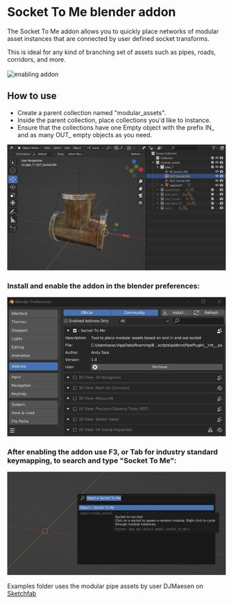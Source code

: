 # Socket To Me blender addon

The Socket To Me addon allows you to quickly place networks of modular asset instances that are connected by user defined socket transforms.

This is ideal for any kind of branching set of assets such as pipes, roads, corridors, and more.
<br />
<br />
![enabling addon](images/socket_pipes.gif)

## How to use
* Create a parent collection named "modular_assets".
* Inside the parent collection, place collections you'd like to instance.
* Ensure that the collections have one Empty object with the prefix IN_ and as many OUT_ empty objects as you need.

![module setup](images/pipe_setup.jpg)
### Install and enable the addon in the blender preferences:

![enabling addon](images/enabling_addon.jpg)

### After enabling the addon use F3, or Tab for industry standard keymapping, to search and type "Socket To Me":

![quick search](images/quick_search.jpg)

Examples folder uses the modular pipe assets by user DJMaesen on [Sketchfab](https://sketchfab.com/3d-models/modular-pipes-f43677d2d1014669b7c7a9f220d46eb3)